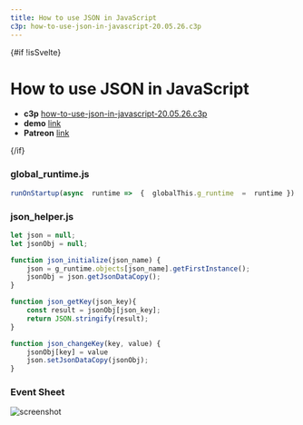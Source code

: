 ```yaml
---
title: How to use JSON in JavaScript
c3p: how-to-use-json-in-javascript-20.05.26.c3p
---
```


<script>
const isSvelte = (window.location.href.substring(window.location.href.length - 9)) !== "readme.md";
</script>



{#if !isSvelte}

# How to use JSON in JavaScript

* **c3p** [how-to-use-json-in-javascript-20.05.26.c3p](source/c3p/how-to-use-json-in-javascript-20.05.26.c3p)
* **demo** [link](demo)
* **Patreon** [link](https://patreon.com/el3um4s)
  
{/if}

### global_runtime.js

```javascript
runOnStartup(async  runtime =>  {  globalThis.g_runtime  =  runtime })
```

### json_helper.js

```javascript
let json = null;
let jsonObj = null;

function json_initialize(json_name) {
	json = g_runtime.objects[json_name].getFirstInstance();
	jsonObj = json.getJsonDataCopy();
}

function json_getKey(json_key){
	const result = jsonObj[json_key];
	return JSON.stringify(result);
}

function json_changeKey(key, value) {
	jsonObj[key] = value
	json.setJsonDataCopy(jsonObj);
}
```

### Event Sheet

![screenshot](screenshot.png)
